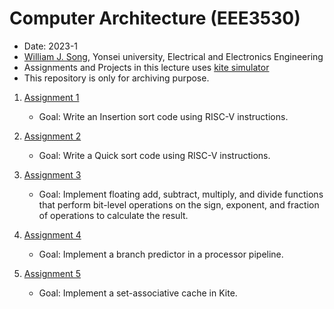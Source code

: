 # Computer Architecture (EEE3530)

* Date: 2023-1
* [William J. Song](https://icsl.yonsei.ac.kr/), Yonsei university, Electrical and Electronics Engineering
* Assignments and Projects in this lecture uses [kite simulator](https://icsl.yonsei.ac.kr/kite/)
* This repository is only for archiving purpose.
  
1. [Assignment 1](https://github.com/wani-ham/EEE3530/tree/main/assignment1)
   * Goal: Write an Insertion sort code using RISC-V instructions.
    
2. [Assignment 2](https://github.com/wani-ham/EEE3530/tree/main/assignment2)
   * Goal: Write a Quick sort code using RISC-V instructions.

3. [Assignment 3](https://github.com/wani-ham/EEE3530/tree/main/assignment3)
   * Goal: Implement floating add, subtract, multiply, and divide functions that perform bit-level operations on the sign, exponent, and fraction of operations to calculate the result.

4. [Assignment 4](https://github.com/wani-ham/EEE3530/tree/main/assignment4)
   * Goal: Implement a branch predictor in a processor pipeline.

5. [Assignment 5](https://github.com/wani-ham/EEE3530/tree/main/assignment5)
   * Goal: Implement a set-associative cache in Kite.
